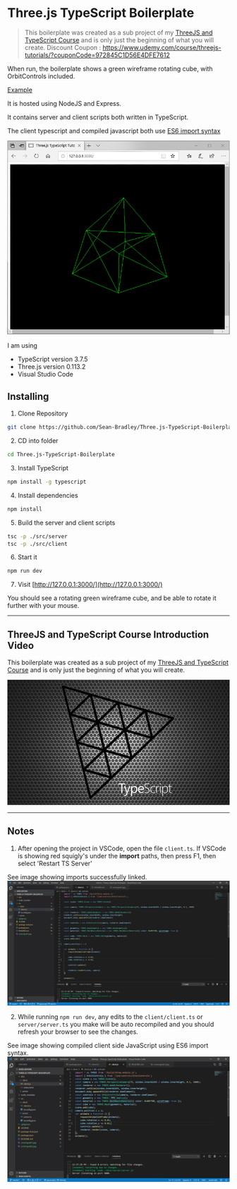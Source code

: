 # Three.js TypeScript Boilerplate

> This boilerplate was created as a sub project of my [ThreeJS and TypeScript Course](https://www.udemy.com/course/threejs-tutorials/?referralCode=4C7E1DE91C3E42F69D0F) and is only just the beginning of what you will create.
  Discount Coupon : https://www.udemy.com/course/threejs-tutorials/?couponCode=972845C1D56E4DFE7612

When run, the boilerplate shows a green wireframe rotating cube, with OrbitControls included. 

[Example](https://sbcode.net/threejs/threejs-typescript-boilerplate/)

It is hosted using NodeJS and Express.

It contains server and client scripts both written in TypeScript.

The client typescript and compiled javascript both use [ES6 import syntax](https://developer.mozilla.org/en-US/docs/Web/JavaScript/Reference/Statements/import)


![](screengrab1.jpg)


I am using

- TypeScript version 3.7.5
- Three.js version 0.113.2
- Visual Studio Code

## Installing

1. Clone Repository

```bash
git clone https://github.com/Sean-Bradley/Three.js-TypeScript-Boilerplate.git
```

2. CD into folder
```bash
cd Three.js-TypeScript-Boilerplate
```

3. Install TypeScript

```bash
npm install -g typescript
```

4. Install dependencies
```bash
npm install
```

5. Build the server and client scripts
```bash
tsc -p ./src/server
tsc -p ./src/client
```

6. Start it
```bash
npm run dev
```

7. Visit
[http://127.0.0.1:3000/](http://127.0.0.1:3000/)

You should see a rotating green wireframe cube, and be able to rotate it further with your mouse.

---

## ThreeJS and TypeScript Course Introduction Video

This boilerplate was created as a sub project of my [ThreeJS and TypeScript Course](https://www.udemy.com/course/threejs-tutorials/?referralCode=4C7E1DE91C3E42F69D0F) and is only just the beginning of what you will create.

[![ThreeJS and TypeScript Course](threejs-course-image.png)](https://youtu.be/BcF3yuVqfwo)

---

## Notes

1. After opening the project in VSCode, open the file `client.ts`. If VSCode is showing red squigly's under the **import** paths, then press F1, then select 'Restart TS Server'

See image showing imports successfully linked.
![All Imports found](screengrab2.jpg)

2. While running `npm run dev`, any edits to the `client/client.ts` or `server/server.ts` you make will be auto recompiled and you should refresh your browser to see the changes.

See image showing compiled client side JavaScript using ES6 import syntax.
![ThreeJS using ES6 imports](screengrab3.jpg)


